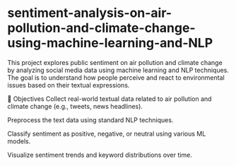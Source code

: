 # sentiment-analysis-on-air-pollution-and-climate-change-using-machine-learning-and-NLP
This project explores public sentiment on air pollution and climate change by analyzing social media data using machine learning and NLP techniques. The goal is to understand how people perceive and react to environmental issues based on their textual expressions.

📌 Objectives
Collect real-world textual data related to air pollution and climate change (e.g., tweets, news headlines).

Preprocess the text data using standard NLP techniques.

Classify sentiment as positive, negative, or neutral using various ML models.

Visualize sentiment trends and keyword distributions over time.  
